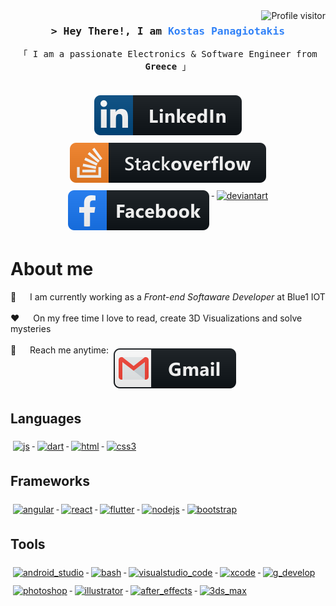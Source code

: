 <a href="https://komarev.com/ghpvc/?username=koiranos">
  <img align="right" src="https://komarev.com/ghpvc/?username=koiranos&label=Visitors&color=0e75b6&style=flat" alt="Profile visitor" />
</a>

<!-- Intro  -->
<h3 align="center">
        <samp>&gt; Hey There!, I am
                <b><span style="color: rgb(48,129,247)" >Kostas Panagiotakis</span></b>
        </samp>
</h3>

<p align="center"> 
  <samp>
    「 I am a passionate Electronics & Software Engineer from <b>Greece</b> 」
    <br>
    <br>
  </samp>
</p>

<p align="center">
<a href="https://www.linkedin.com/in/panagiotakiskostas/" target="_blank">
    <img src="svg/social/linkedin.svg" alt="linkedin" style="vertical-align:top; margin:6px 4px">
  </a>
  <a href="https://stackoverflow.com/users/13185093/kostas-panagiotakis" target="_blank">
    <img src="svg/social/stackoverflow.svg" alt="stackoverflow" style="vertical-align:top; margin:6px 4px">
  </a>
  <a href="[#](https://www.facebook.com/kostas.panagiotakis/)" target="_blank">
    <img src="svg/social/facebook.svg" alt="facebook" style="vertical-align:top; margin:6px 4px">
  </a>
  <a href="https://www.deviantart.com/panagiotakis" target="_blank">
    <img src="svg/social/deviantart.svg" alt="deviantart" style="vertical-align:top; margin:6px 4px">
  </a>
</p>

<!-- About Section -->
 # About me
 
<p>
 <!--<img align="right" width="350" src="/assets/programmer.gif" alt="Coding gif" />-->
  
👔 &emsp; I am currently working as a <i>Front-end Softaware Developer</i> at Blue1 IOT <br/><br/>
 ❤️ &emsp; On my free time I love to read, create 3D Visualizations and solve mysteries <br/><br/>
 📧 &emsp; Reach me anytime: <a href="mailto:panagiotakiskostas@gmail.com" title="panagiotakiskostas@gmail.com">
    <img src="svg/social/gmail.svg" alt="gmail" style="vertical-align:top; margin:6px 4px">
  </a>
</p>

## Languages
<a href="#">
    <img src="svg/dev/languages/js.svg" alt="js" style="vertical-align:top; margin:6px 4px">
  </a>  
<a href="#">
    <img src="svg/dev/languages/dart.svg" alt="dart" style="vertical-align:top; margin:6px 4px">
  </a>
<a href="#">
    <img src="svg/dev/languages/html.svg" alt="html" style="vertical-align:top; margin:6px 4px">
  </a> 
<a href="#">
    <img src="svg/dev/languages/css3.svg" alt="css3" style="vertical-align:top; margin:6px 4px">
  </a>  
  
## Frameworks
<a href="#">
    <img src="svg/dev/frameworks/angular.svg" alt="angular" style="vertical-align:top; margin:6px 4px">
  </a>
<a href="#">
    <img src="svg/dev/frameworks/react.svg" alt="react" style="vertical-align:top; margin:6px 4px">
  </a>
<a href="#">
    <img src="svg/dev/frameworks/flutter.svg" alt="flutter" style="vertical-align:top; margin:6px 4px">
  </a>
<a href="#">
    <img src="svg/dev/frameworks/nodejs.svg" alt="nodejs" style="vertical-align:top; margin:6px 4px">
  </a>
<a href="#">
    <img src="svg/dev/frameworks/bootstrap.svg" alt="bootstrap" style="vertical-align:top; margin:6px 4px">
  </a>
  
## Tools
<a href="#">
    <img src="svg/dev/tools/android_studio.svg" alt="android_studio" style="vertical-align:top; margin:6px 4px">
  </a>
<a href="#">
    <img src="svg/dev/tools/bash.svg" alt="bash" style="vertical-align:top; margin:6px 4px">
  </a>
<a href="#">
    <img src="svg/dev/tools/visualstudio_code.svg" alt="visualstudio_code" style="vertical-align:top; margin:6px 4px">
  </a>
<a href="#">
    <img src="svg/dev/tools/xcode.svg" alt="xcode" style="vertical-align:top; margin:6px 4px">
  </a>
<a href="#">
    <img src="svg/dev/tools/g_develop.svg" alt="g_develop" style="vertical-align:top; margin:6px 4px">
  </a>
<a href="#">
    <img src="svg/art/tools/photoshop.svg" alt="photoshop" style="vertical-align:top; margin:6px 4px">
  </a>  
<a href="#">
    <img src="svg/art/tools/illustrator.svg" alt="illustrator" style="vertical-align:top; margin:6px 4px">
  </a>
<a href="#">
    <img src="svg/art/tools/after_effects.svg" alt="after_effects" style="vertical-align:top; margin:6px 4px">
  </a>
<a href="#">
    <img src="svg/art/tools/3ds_max.svg" alt="3ds_max" style="vertical-align:top; margin:6px 4px">
  </a>
